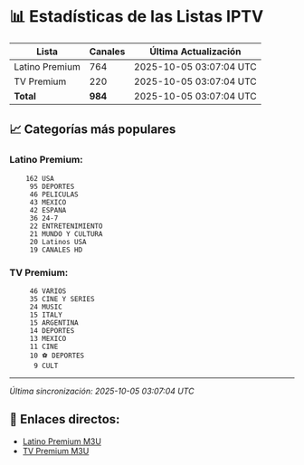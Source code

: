 # 📊 Estadísticas de las Listas IPTV

| Lista | Canales | Última Actualización |
|-------|---------|---------------------|
| Latino Premium | 764 | 2025-10-05 03:07:04 UTC |
| TV Premium | 220 | 2025-10-05 03:07:04 UTC |
| **Total** | **984** | 2025-10-05 03:07:04 UTC |

## 📈 Categorías más populares

### Latino Premium:
```
    162 USA
     95 DEPORTES
     46 PELICULAS
     43 MEXICO
     42 ESPANA
     36 24-7
     22 ENTRETENIMIENTO
     21 MUNDO Y CULTURA
     20 Latinos USA
     19 CANALES HD
```

### TV Premium:
```
     46 VARIOS
     35 CINE Y SERIES
     24 MUSIC
     15 ITALY 
     15 ARGENTINA
     14 DEPORTES
     13 MEXICO
     11 CINE
     10 ⚽ DEPORTES
      9 CULT
```

---
*Última sincronización: 2025-10-05 03:07:04 UTC*

## 🔗 Enlaces directos:
- [Latino Premium M3U](https://raw.githubusercontent.com/maximilianobl/tv/main/latino-premium.m3u)
- [TV Premium M3U](https://raw.githubusercontent.com/maximilianobl/tv/main/tv-premium.m3u)
